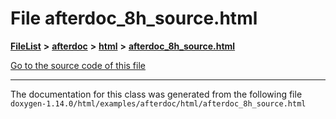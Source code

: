 

# File afterdoc\_8h\_source.html



[**FileList**](files.md) **>** [**afterdoc**](dir_8c6c3a566274dcdfeacdc8eeca1d16a6.md) **>** [**html**](dir_9f54ad7552e74a8dffd806fc3751efe3.md) **>** [**afterdoc\_8h\_source.html**](afterdoc__8h__source_8html.md)

[Go to the source code of this file](afterdoc__8h__source_8html_source.md)





































































------------------------------
The documentation for this class was generated from the following file `doxygen-1.14.0/html/examples/afterdoc/html/afterdoc_8h_source.html`

